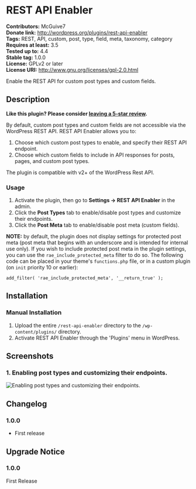 # REST API Enabler #
**Contributors:**      McGuive7  
**Donate link:**       http://wordpress.org/plugins/rest-api-enabler  
**Tags:**              REST, API, custom, post, type, field, meta, taxonomy, category  
**Requires at least:** 3.5  
**Tested up to:**      4.4  
**Stable tag:**        1.0.0  
**License:**           GPLv2 or later  
**License URI:**       http://www.gnu.org/licenses/gpl-2.0.html  

Enable the REST API for custom post types and custom fields.

## Description ##

**Like this plugin? Please consider [leaving a 5-star review](https://wordpress.org/support/view/plugin-reviews/rest-api-enabler).**

By default, custom post types and custom fields are not accessible via the WordPress REST API. REST API Enabler allows you to:

1. Choose which custom post types to enable, and specify their REST API endpoint.
2. Choose which custom fields to include in API responses for posts, pages, and custom post types.

The plugin is compatible with v2+ of the WordPress Rest API.

### Usage ###

1. Activate the plugin, then go to **Settings &rarr; REST API Enabler** in the admin.
2. Click the **Post Types** tab to enable/disable post types and customize their endpoints.
3. Click the **Post Meta** tab to enable/disable post meta (custom fields).

**NOTE:** by default, the plugin does not display settings for protected post meta (post meta that begins with an underscore and is intended for internal use only). If you wish to include protected post meta in the plugin settings, you can use the `rae_include_protected_meta` filter to do so. The following code can be placed in your theme's `functions.php` file, or in a custom plugin (on `init` priority 10 or earlier):

```
add_filter( 'rae_include_protected_meta', '__return_true' );
```


## Installation ##

### Manual Installation ###

1. Upload the entire `/rest-api-enabler` directory to the `/wp-content/plugins/` directory.
2. Activate REST API Enabler through the 'Plugins' menu in WordPress.


## Screenshots ##

### 1. Enabling post types and customizing their endpoints. ###
![Enabling post types and customizing their endpoints.]()



## Changelog ##

### 1.0.0 ###
* First release

## Upgrade Notice ##

### 1.0.0 ###
First Release